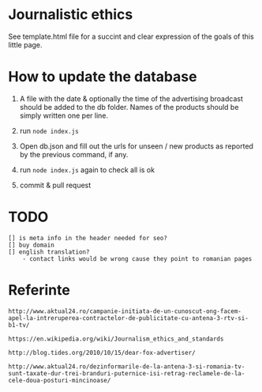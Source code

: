 # Journalistic ethics

See template.html file for a succint and clear expression of the goals of this little page.

# How to update the database

1. A file with the date & optionally the time of the advertising broadcast should be added to the db folder. Names of the products should be simply written one per line.

2. run `node index.js`

3. Open db.json and fill out the urls for unseen / new products as reported by the previous command, if any. 

4. run `node index.js` again to check all is ok

5. commit & pull request

# TODO
    [] is meta info in the header needed for seo?
    [] buy domain
    [] english translation?
        - contact links would be wrong cause they point to romanian pages

# Referinte

    http://www.aktual24.ro/campanie-initiata-de-un-cunoscut-ong-facem-apel-la-intreruperea-contractelor-de-publicitate-cu-antena-3-rtv-si-b1-tv/

   	https://en.wikipedia.org/wiki/Journalism_ethics_and_standards

    http://blog.tides.org/2010/10/15/dear-fox-advertiser/
    
    http://www.aktual24.ro/dezinformarile-de-la-antena-3-si-romania-tv-sunt-taxate-dur-trei-branduri-puternice-isi-retrag-reclamele-de-la-cele-doua-posturi-mincinoase/
